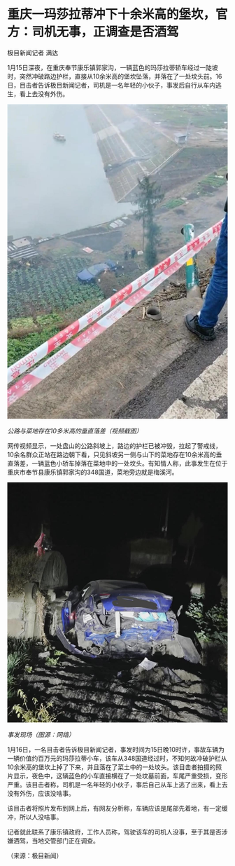# 重庆一玛莎拉蒂冲下十余米高的堡坎，官方：司机无事，正调查是否酒驾

极目新闻记者 满达

1月15日深夜，在重庆奉节康乐镇郭家沟，一辆蓝色的玛莎拉蒂轿车经过一陡坡时，突然冲破路边护栏，直接从10余米高的堡坎坠落，并落在了一处坟头前。16日，目击者告诉极目新闻记者，司机是一名年轻的小伙子，事发后自行从车内逃生，看上去没有外伤。

![df82c1be04e8b812b20264507e10fdd4.jpg](https://raw.githubusercontent.com/qqhsx/qqnews_image/main/2024/01/16/重庆一玛莎拉蒂冲下十余米高的堡坎，官方：司机无事，正调查是否酒驾/df82c1be04e8b812b20264507e10fdd4.jpg)

_公路与菜地存在10多米高的垂直落差（视频截图）_

网传视频显示，一处盘山的公路斜坡上，路边的护栏已被冲毁，拉起了警戒线，10余名群众正站在路边朝下看，只见斜坡另一侧与山下的菜地存在10余米高的垂直落差，一辆蓝色小轿车掉落在菜地中的一处坟头。有知情人称，此事发生在位于重庆市奉节县康乐镇郭家沟的348国道，菜地旁边就是梅溪河。

![35cb5536b6fc0d6fd258d345ca6727a1.jpg](https://raw.githubusercontent.com/qqhsx/qqnews_image/main/2024/01/16/重庆一玛莎拉蒂冲下十余米高的堡坎，官方：司机无事，正调查是否酒驾/35cb5536b6fc0d6fd258d345ca6727a1.jpg)

_事发现场（图源：网络）_

1月16日，一名目击者告诉极目新闻记者，事发时间为15日晚10时许，事故车辆为一辆价值约百万元的玛莎拉蒂小车，该车从348国道经过时，不知何故冲破护栏从10余米高的堡坎上掉了下来，并且落在了菜土中的一处坟头。该目击者拍摄的照片显示，夜色中，这辆蓝色的小车直接横在了一处坟墓前面，车尾严重受损，变形严重。该目击者称，司机是一名年轻的小伙子，事后自己从车上逃了出来，看上去没有外伤，应该没啥事。

该目击者将照片发布到网上后，有网友分析称，车辆应该是尾部先着地，有一定缓冲，所以人没啥事。

记者就此联系了康乐镇政府，工作人员称，驾驶该车的司机人没事，至于其是否涉嫌酒驾，当地交管部门正在调查。

（来源：极目新闻）


